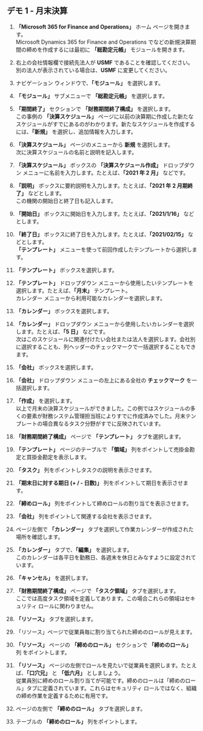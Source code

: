 ﻿---
demo:
    title: 'デモ 1: 月末決算'
    module: 'モジュール 2: Microsoft Dynamics 365 Finance の基礎を学ぶ'
---

## デモ 1 - 月末決算

1. **「Microsoft 365 for Finance and Operations」** ホーム ページを開きます。  
    Microsoft Dynamics 365 for Finance and Operations でなどの新規決算期間の締めを作成するには最初に **「総勘定元帳」** モジュールを開きます。

1. 右上の会社情報欄で接続先法人が **USMF** であることを確認してください。別の法人が表示されている場合は、**USMF** に変更してください。

1. ナビゲーション ウィンドウで、**「モジュール」** を選択します。

1. **「モジュール」** サブメニューで **「総勘定元帳」** を選択します。

1. **「期間終了」** セクションで **「財務期間終了構成」** を選択します。  
    この事例の **「決算スケジュール」** ページに以前の決算期に作成した新たなスケジュールがすでにあるのがわかります。新たなスケジュールを作成するには、**「新規」** を選択し、追加情報を入力します。

1. **「決算スケジュール」** ページのメニューから **新規** を選択します。  
    次に決算スケジュールの名前と説明を記入します。

1. **「決算スケジュール」** ボックスの **「決算スケジュール作成」** ドロップダウン メニューに名前を入力します。たとえば、**「2021 年 2 月」** などです。

1. **「説明」** ボックスに要約説明を入力します。たとえば、**「2021 年 2 月期終了」** などとします。  
    この機関の開始日と終了日も記入します。

1. **「開始日」** ボックスに開始日を入力します。たとえば、**「2021/1/16」** などとします。

1. **「終了日」** ボックスに終了日を入力します。たとえば、**「2021/02/15」** などとします。  
    **「テンプレート」** メニューを使って前回作成したテンプレートから選択します。

1. **「テンプレート」** ボックスを選択します。

1. **「テンプレート」** ドロップダウン メニューから使用したいテンプレートを選択します。たとえば、**「月末」** テンプレート。  
    カレンダー メニューから利用可能なカレンダーを選択します。

1. **「カレンダー」** ボックスを選択します。

1. **「カレンダー」** ドロップダウン メニューから使用したいカレンダーを選択します。たとえば、**「5 日」** などです。  
次はこのスケジュールに関連付けたい会社または法人を選択します。会社別に選択することも、列ヘッダーのチェックマークで一括選択することもできます。

1. **「会社」** ボックスを選択します。

1. **「会社」** ドロップダウン メニューの左上にある全社の **チェックマーク** を一括選択します。

1. **「作成」** を選択します。  
    以上で月末の決算スケジュールができました。この例ではスケジュールの多くの要素が財務システム管理担当班によりすでに作成済みでした。月末テンプレートの場合異なるタスク分野がすでに反映されています。

1. **「財務期間終了構成」** ページで **「テンプレート」** タブを選択します。

1. **「テンプレート」** ページのテーブルで **「領域」** 列をポイントして売掛金勘定と買掛金勘定を表示します。

1. **「タスク」** 列をポイントしタスクの説明を表示させます。

1. **「期末日に対する期日 (+ / - 日数)」** 列をポイントして期日を表示させます。

1. **「締めロール」** 列をポイントして締めロールの割り当てを表示させます。

1. **「会社」** 列をポイントして関連する会社を表示させます。

1. ページ左側で **「カレンダー」** タブを選択して作業カレンダーが作成された場所を確認します。

1. **「カレンダー」** タブで、**「編集」** を選択します。  
    このカレンダーは各平日を勤務日、各週末を休日とみなすように設定されています。

1. **「キャンセル」** を選択します。

1. **「財務期間終了構成」** ページで **「タスク領域」** タブを選択します。  
    ここでは高度タスク領域を定義してあります。この場合これらの領域はセキュリティ ロールに関わりません。

1. **「リソース」** タブを選択します。

1. 「リソース」ページで従業員毎に割り当てられた締めのロールが見えます。

1. **「リソース」** ページの **「締めのロール」** セクションで **「締めのロール」** 列 をポイントします。

1. **「リソース」** ページの左側でロールを見たいで従業員を選択します。たとえば、**「口穴兄」** と **「低六月」** としましょう。  
    従業員別に締めのロール割り当てが可能です。締めのロールは「締めのロール」タブに定義されています。これらはセキュリティ ロールではなく、組織の締め作業を定義するために有用です。

1. ページの左側で **「締めのロール」** タブを選択します。

1. テーブルの **「締めのロール」** 列をポイントします。
